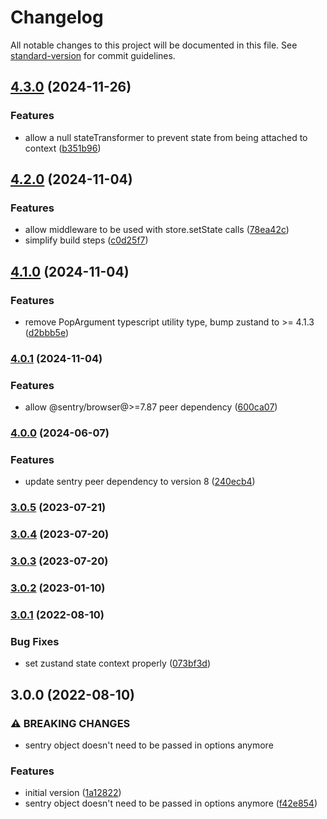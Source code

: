 # Changelog

All notable changes to this project will be documented in this file. See [standard-version](https://github.com/conventional-changelog/standard-version) for commit guidelines.

## [4.3.0](https://github.com/Thanaen/sentry-zustand-middleware/compare/v4.2.0...v4.3.0) (2024-11-26)

### Features

* allow a null stateTransformer to prevent state from being attached to context ([b351b96](https://github.com/Thanaen/sentry-zustand-middleware/commit/b351b96dabe35c6d7a98dc083ff48fbf56bf62c5))


## [4.2.0](https://github.com/Thanaen/sentry-zustand-middleware/compare/v4.1.0...v4.2.0) (2024-11-04)

### Features

* allow middleware to be used with store.setState calls ([78ea42c](https://github.com/Thanaen/sentry-zustand-middleware/commit/78ea42cb5eb26f59765bc45d12681ff1da15ed51))
* simplify build steps ([c0d25f7](https://github.com/Thanaen/sentry-zustand-middleware/commit/c0d25f7628655b59d7ac9eeb91f4310591e0160c))

## [4.1.0](https://github.com/Thanaen/sentry-zustand-middleware/compare/v4.0.1...v4.1.0) (2024-11-04)

### Features

* remove PopArgument typescript utility type, bump zustand to >= 4.1.3 ([d2bbb5e](https://github.com/Thanaen/sentry-zustand-middleware/commit/d2bbb5e81bccc0734716c0868211400fd70f99b6))

### [4.0.1](https://github.com/Thanaen/sentry-zustand-middleware/compare/v4.0.0...v4.0.1) (2024-11-04)

### Features

* allow @sentry/browser@>=7.87 peer dependency ([600ca07](https://github.com/Thanaen/sentry-zustand-middleware/commit/600ca07731c329b438e712323225eaa7136da4f0))

### [4.0.0](https://github.com/Thanaen/sentry-zustand-middleware/compare/v3.0.5...v4.0.0) (2024-06-07)

### Features

* update sentry peer dependency to version 8 ([240ecb4](https://github.com/Thanaen/sentry-zustand-middleware/commit/240ecb408c2f0acce001158e93c3abf88eb0f67b))

### [3.0.5](https://github.com/Thanaen/sentry-zustand-middleware/compare/v3.0.4...v3.0.5) (2023-07-21)

### [3.0.4](https://github.com/Thanaen/sentry-zustand-middleware/compare/v3.0.3...v3.0.4) (2023-07-20)

### [3.0.3](https://github.com/Thanaen/sentry-zustand-middleware/compare/v3.0.2...v3.0.3) (2023-07-20)

### [3.0.2](https://github.com/Thanaen/sentry-zustand-middleware/compare/v3.0.1...v3.0.2) (2023-01-10)

### [3.0.1](https://github.com/Thanaen/sentry-zustand-middleware/compare/v3.0.0...v3.0.1) (2022-08-10)


### Bug Fixes

* set zustand state context properly ([073bf3d](https://github.com/Thanaen/sentry-zustand-middleware/commit/073bf3da8495265a0819252859c7331340db2993))

## 3.0.0 (2022-08-10)


### ⚠ BREAKING CHANGES

* sentry object doesn't need to be passed in options anymore

### Features

* initial version ([1a12822](https://github.com/Thanaen/sentry-zustand-middleware/commit/1a12822214d5a0ed3f42c5099b6ac9f7556a1f74))
* sentry object doesn't need to be passed in options anymore ([f42e854](https://github.com/Thanaen/sentry-zustand-middleware/commit/f42e8548f6dd00a353890cb210094dcf5323e3fe))

